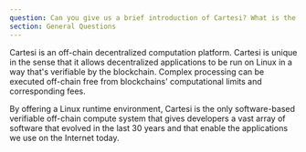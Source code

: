 ```yaml
---
question: Can you give us a brief introduction of Cartesi? What is the vision of the project and what are the problems Cartesi is going to solve?
section: General Questions
---
```


Cartesi is an off-chain decentralized computation platform. Cartesi is unique in the sense that it allows decentralized applications to be run on Linux in a way that's verifiable by the blockchain. Complex processing can be executed off-chain free from blockchains' computational limits and corresponding fees.

By offering a Linux runtime environment, Cartesi is the only software-based verifiable off-chain compute system that gives developers a vast array of software that evolved in the last 30 years and that enable the applications we use on the Internet today.

